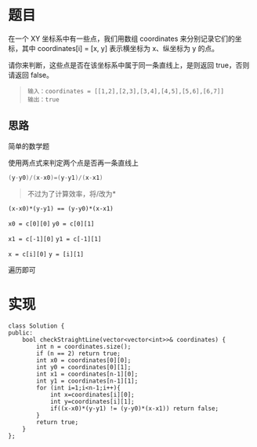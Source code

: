 # 题目

在一个 XY 坐标系中有一些点，我们用数组 coordinates 来分别记录它们的坐标，其中 coordinates[i] = [x, y] 表示横坐标为 x、纵坐标为 y 的点。

请你来判断，这些点是否在该坐标系中属于同一条直线上，是则返回 true，否则请返回 false。

> ```
> 输入：coordinates = [[1,2],[2,3],[3,4],[4,5],[5,6],[6,7]]
> 输出：true
> ```

## 思路

简单的数学题

使用两点式来判定两个点是否再一条直线上

```cpp
(y-y0)/(x-x0)=(y-y1)/(x-x1)
```

> 不过为了计算效率，将/改为*

```
(x-x0)*(y-y1) == (y-y0)*(x-x1)
```

`x0 = c[0][0]` `y0 = c[0][1]`

`x1 = c[-1][0]` `y1 = c[-1][1]`

`x = c[i][0]` `y = [i][1]`

 遍历即可

# 实现

```
class Solution {
public:
    bool checkStraightLine(vector<vector<int>>& coordinates) {
        int n = coordinates.size();
        if (n == 2) return true;
        int x0 = coordinates[0][0];
        int y0 = coordinates[0][1];
        int x1 = coordinates[n-1][0];
        int y1 = coordinates[n-1][1];
        for (int i=1;i<n-1;i++){
            int x=coordinates[i][0];
            int y=coordinates[i][1];
            if((x-x0)*(y-y1) != (y-y0)*(x-x1)) return false;
        }
        return true;
    }
};
```

